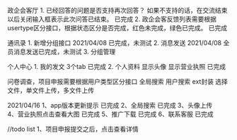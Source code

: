 政企会客厅
	1. 已经回答的问题是否支持再次回答？ 如果不支持的话，在交流结束以后关闭输入框表示此次问答已结束。 已完成
	2. 政企会客反馈列表需要根据usertype区分接口，根据状态区分是否完成，红色未完成，绿色已完成。 已完成

通讯录
	1. 新增分组接口   2021/04/08 已完成，未测试
	2. 消息发送 2021/04/08 全员消息发送已完成，未测试
	3. 分组管理

个人中心
	1. 我的发文 3个tab  已完成
	2. 个人资料 显示头像  显示营业执照 已完成

问卷调查，项目申报需要根据用户类型区分接口
全局搜索
用户搜索
ext封装 选择文件，单文件上传，多文件上传

2021/04/16 
1、app版本更新提示  已完成
2、全局搜索  已完成
3、头像上传  
4、营业执照点击查看大图   已完成
5、推广下载  已完成
6、联系客服  已完成


//todo list 
1、项目申报提交之后，点击查看详情